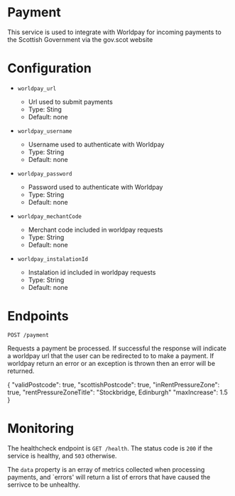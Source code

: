 # Payment

This service is used to integrate with Worldpay for incoming payments to the Scottish Government via the gov.scot website

# Configuration

* `worldpay_url`
    * Url used to submit payments
    * Type: Sting
    * Default: none

* `worldpay_username`
    * Username used to authenticate with Worldpay
    * Type: String
    * Default: none

* `worldpay_password`
    * Password used to authenticate with Worldpay
    * Type: String
    * Default: none

* `worldpay_mechantCode`
    * Merchant code included in worldpay requests
    * Type: String
    * Default: none

* `worldpay_instalationId`
    * Instalation id included in worldpay requests
    * Type: String
    * Default: none


# Endpoints

`POST /payment`

Requests a payment be processed.  If successful the response will indicate a worldpay url that the user can be
redirected to to make a payment.  If worldpay return an error or an exception is thrown then an error will be
returned.

{
    "validPostcode": true,
    "scottishPostcode": true,
    "inRentPressureZone": true,
    "rentPressureZoneTitle": "Stockbridge, Edinburgh"
    "maxIncrease": 1.5
}

# Monitoring

The healthcheck endpoint is `GET /health`.  The status code is `200` if the service is healthy, and `503`
otherwise.

The `data` property is an erray of metrics collected when processing payments, and `errors' will return a list of
errors that have caused the serrivce to be unhealthy.
